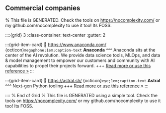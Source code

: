 ## Commercial companies  

% This file is GENERATED. Check the tools on https://nocomplexity.com/ or my github.com/nocomplexity to use it too! Its FOSS. 

::::{grid} 3
:class-container: text-center
:gutter: 2

:::{grid-item-card}
:link: https://www.anaconda.com/ 
{octicon}`megaphone;1em;caption-text` **Anaconda**
^^^
Anaconda sits at the center of the AI revolution. We provide data science tools, MLOps, and data & model management to empower our customers and community with AI capabilities to propel their projects forward.
+++
[Read more or use this reference »](https://www.anaconda.com/)
:::


:::{grid-item-card}
:link: https://astral.sh/ 
{octicon}`eye;1em;caption-text` **Astral**
^^^
Next-gen Python tooling
+++
[Read more or use this reference »](https://astral.sh/)
:::


:::: 
 % End of Grid 
% This file is GENERATED using a simple tool. Check the tools on https://nocomplexity.com/ or my github.com/nocomplexity to use it too! Its FOSS. 

